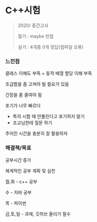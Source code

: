 # C++시험

> 2020/ 중간고사
>
> 필기 : maybe 만점
>
> 실기 : 4개중 0개 정답(컴파일 오류)



### 느낀점

클래스 이해도 부족 + 동적 배열 할당 이해 부족

조급함을 좀 고쳐야 될 필요가 있음

긴장을 좀 줄여야 됨

포기가 너무 빠르다

+ 특히 시험 때 안풀린다고 포기하지 말기
+ 조교님한테 질문 하기

주어진 시간을 충분히 잘 활용하자



### 해결책/목표

공부시간 증가

체계적인 공부 계획 및 실천

월,화 - c++ 공부

수 - 자바 공부

목 - 파이썬

금,토,일 - 과제,  깃허브 올리기 필수



